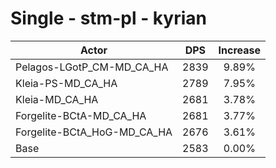 # Single - stm-pl - kyrian
| Actor | DPS | Increase |
|---|:---:|:---:|
|Pelagos-LGotP_CM-MD_CA_HA|2839|9.89%|
|Kleia-PS-MD_CA_HA|2789|7.95%|
|Kleia-MD_CA_HA|2681|3.78%|
|Forgelite-BCtA-MD_CA_HA|2681|3.77%|
|Forgelite-BCtA_HoG-MD_CA_HA|2676|3.61%|
|Base|2583|0.00%|
